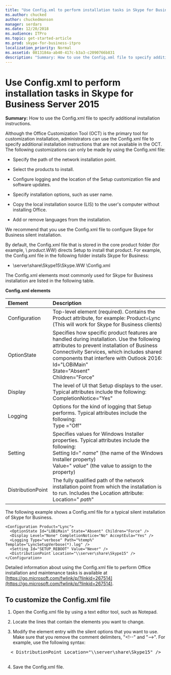 ```yaml
---
title: "Use Config.xml to perform installation tasks in Skype for Business Server 2015"
ms.author: chucked
author: chuckedmonson
manager: serdars
ms.date: 12/20/2018
ms.audience: ITPro
ms.topic: get-started-article
ms.prod: skype-for-business-itpro
localization_priority: Normal
ms.assetid: 0813184a-ab40-417c-b3a3-c2090766b831
description: "Summary: How to use the Config.xml file to specify additional installation instructions."
---
```


# Use Config.xml to perform installation tasks in Skype for Business Server 2015
 
**Summary:** How to use the Config.xml file to specify additional installation instructions.
  
Although the Office Customization Tool (OCT) is the primary tool for customization installation, administrators can use the Config.xml file to specify additional installation instructions that are not available in the OCT. The following customizations can only be made by using the Config.xml file:
  
- Specify the path of the network installation point.
    
- Select the products to install.
    
- Configure logging and the location of the Setup customization file and software updates.
    
- Specify installation options, such as user name.
    
- Copy the local installation source (LIS) to the user's computer without installing Office.
    
- Add or remove languages from the installation.
    
We recommend that you use the Config.xml file to configure Skype for Business silent installation. 
  
By default, the Config.xml file that is stored in the core product folder (for example, \ _product_.WW) directs Setup to install that product. For example, the Config.xml file in the following folder installs Skype for Business:
  
- \\server\share\Skype15\Skype.WW \Config.xml
    
The Config.xml elements most commonly used for Skype for Business installation are listed in the following table.
  
**Config.xml elements**

|**Element**|**Description**|
|:-----|:-----|
|Configuration  <br/> |Top-level element (required). Contains the Product attribute, for example: Product=Lync (This will work for Skype for Business clients)  <br/> |
|OptionState  <br/> | Specifies how specific product features are handled during installation. Use the following attributes to prevent installation of Business Connectivity Services, which includes shared components that interfere with Outlook 2016: <br/>  Id="LOBiMain" <br/>  State="Absent" <br/>  Children="Force" <br/> |
|Display  <br/> | The level of UI that Setup displays to the user. Typical attributes include the following: <br/>  CompletionNotice="Yes" | "No"(default) <br/>  AcceptEula="Yes" | "No"(default) <br/> |
|Logging  <br/> | Options for the kind of logging that Setup performs. Typical attributes include the following: <br/>  Type ="Off" | "Standard"(default) | "Verbose" <br/>  Template=" _filename_.txt" (the name of the log file)  <br/> |
|Setting  <br/> | Specifies values for Windows Installer properties. Typical attributes include the following: <br/>  Setting Id=" _name_" (the name of the Windows Installer property)  <br/>  Value=" _value_" (the value to assign to the property)  <br/> |
|DistributionPoint  <br/> | The fully qualified path of the network installation point from which the installation is to run. Includes the Location attribute: <br/>  Location=" _path_"  <br/> |
   
The following example shows a Config.xml file for a typical silent installation of Skype for Business. 
  
```
<Configuration Product="Lync"> 
  <OptionState Id="LOBiMain" State="Absent" Children="Force" /> 
  <Display Level="None" CompletionNotice="No" AcceptEula="Yes" /> 
  <Logging Type="verbose" Path="%temp%" Template="LyncSetupVerbose(*).log" />
  <Setting Id="SETUP_REBOOT" Value="Never" /> 
  <DistributionPoint Location="\\server\share\Skype15" /> 
</Configuration>
```

Detailed information about using the Config.xml file to perform Office installation and maintenance tasks is available at [https://go.microsoft.com/fwlink/p/?linkid=267514](https://go.microsoft.com/fwlink/p/?linkid=267514).
  
## To customize the Config.xml file

1. Open the Config.xml file by using a text editor tool, such as Notepad.
    
2. Locate the lines that contain the elements you want to change.
    
3. Modify the element entry with the silent options that you want to use. Make sure that you remove the comment delimiters, "\<!--" and "--\>". For example, use the following syntax:
    
  <pre>
  < DistributionPoint Location="\\server\share\Skype15" />
  </pre>

4. Save the Config.xml file.
    


